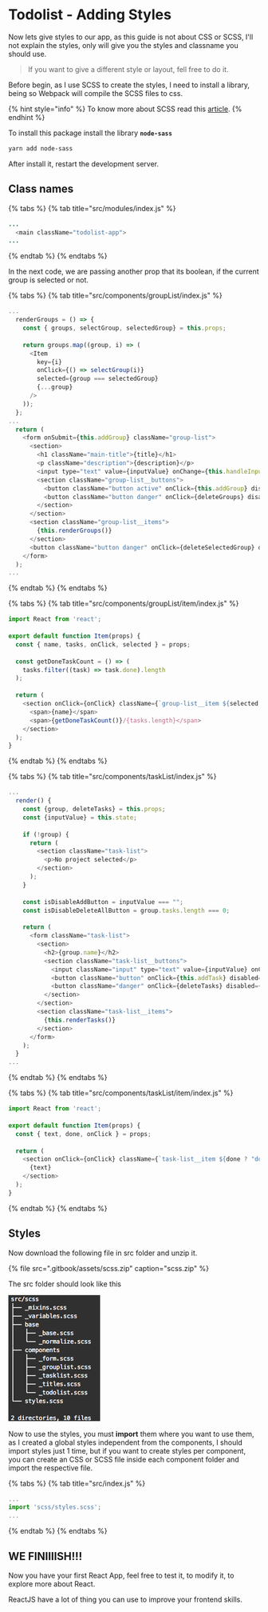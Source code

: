 # Todolist - Adding Styles

Now lets give styles to our app, as this guide is not about CSS or SCSS, I'll not explain the styles, only will give you the styles and classname you should use.

> If you want to give a different style or layout, fell free to do it.

Before begin, as I use SCSS to create the styles, I need to install a library, being so Webpack will compile the SCSS files to css.

{% hint style="info" %}
To know more about SCSS read this [article](https://sass-lang.com/guide).
{% endhint %}

To install this package install the library **`node-sass`**

```bash
yarn add node-sass
```

After install it, restart the development server.

## Class names

{% tabs %}
{% tab title="src/modules/index.js" %}
```java
...
  <main className="todolist-app">
...
```
{% endtab %}
{% endtabs %}

In the next code, we are passing another prop that its boolean, if the current group is selected or not.

{% tabs %}
{% tab title="src/components/groupList/index.js" %}
```javascript
...
  renderGroups = () => {
    const { groups, selectGroup, selectedGroup} = this.props;

    return groups.map((group, i) => (
      <Item
        key={i}
        onClick={() => selectGroup(i)}
        selected={group === selectedGroup}
        {...group}
      />
    ));
  };
...
  return (
    <form onSubmit={this.addGroup} className="group-list">
      <section>
        <h1 className="main-title">{title}</h1>
        <p className="description">{description}</p>
        <input type="text" value={inputValue} onChange={this.handleInput} className="input" />
        <section className="group-list__buttons">
          <button className="button active" onClick={this.addGroup} disabled={isDisableAddButton}>Add</button>
          <button className="button danger" onClick={deleteGroups} disabled={isDisableDeleteAllButton}>Delete all</button>
        </section>
      </section>
      <section className="group-list__items">
        {this.renderGroups()}
      </section>
      <button className="button danger" onClick={deleteSelectedGroup} disabled={isDisableDeleteButton}>Delete Group</button>
    </form>
  );
...
```
{% endtab %}
{% endtabs %}

{% tabs %}
{% tab title="src/components/groupList/item/index.js" %}
```javascript
import React from 'react';

export default function Item(props) {
  const { name, tasks, onClick, selected } = props;

  const getDoneTaskCount = () => (
    tasks.filter((task) => task.done).length
  );

  return (
    <section onClick={onClick} className={`group-list__item ${selected ? "selected" : ""}`}>
      <span>{name}</span>
      <span>{getDoneTaskCount()}/{tasks.length}</span>
    </section>
  );
}
```
{% endtab %}
{% endtabs %}

{% tabs %}
{% tab title="src/components/taskList/index.js" %}
```javascript
...
  render() {
    const {group, deleteTasks} = this.props;
    const {inputValue} = this.state;

    if (!group) {
      return (
        <section className="task-list">
          <p>No project selected</p>
        </section>
      );
    }

    const isDisableAddButton = inputValue === "";
    const isDisableDeleteAllButton = group.tasks.length === 0;
  
    return (
      <form className="task-list">
        <section>
          <h2>{group.name}</h2>
          <section className="task-list__buttons">
            <input className="input" type="text" value={inputValue} onChange={this.handleInput} />
            <button className="button" onClick={this.addTask} disabled={isDisableAddButton}>Add</button>
            <button className="danger" onClick={deleteTasks} disabled={isDisableDeleteAllButton}>Delete all</button>
          </section>
        </section>
        <section className="task-list__items">
          {this.renderTasks()}
        </section>
      </form>
    );
  }
...
```
{% endtab %}
{% endtabs %}

{% tabs %}
{% tab title="src/components/taskList/item/index.js" %}
```javascript
import React from 'react';

export default function Item(props) {
  const { text, done, onClick } = props;

  return (
    <section onClick={onClick} className={`task-list__item ${done ? "done" : ""}`}>
      {text}
    </section>
  );
}
```
{% endtab %}
{% endtabs %}

## Styles

Now download the following file in src folder and unzip it.

{% file src=".gitbook/assets/scss.zip" caption="scss.zip" %}

The src folder should look like this

![src folder with scss folder](.gitbook/assets/captura-de-pantalla-2019-11-01-a-la-s-11.54.46-a.-m..png)

Now to use the styles, you must **import** them where you want to use them, as I created a global styles independent from the components, I should import styles just 1 time, but if you want to create styles per component, you can create an CSS or SCSS file inside each component folder and import the respective file.

{% tabs %}
{% tab title="src/index.js" %}
```javascript
...
import 'scss/styles.scss';
...
```
{% endtab %}
{% endtabs %}

## WE FINIIIISH!!!

Now you have your first React App, feel free to test it, to modify it, to explore more about React.

ReactJS have a lot of thing you can use to improve your frontend skills.



